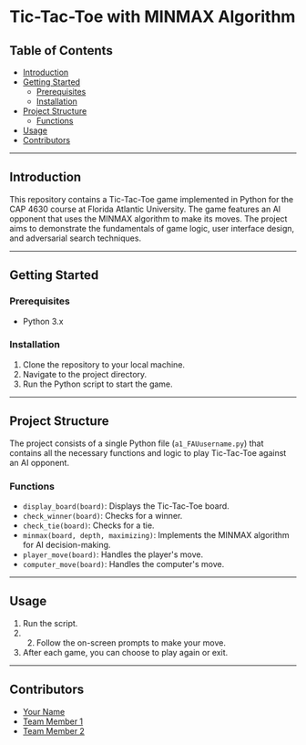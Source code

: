 # Tic-Tac-Toe with MINMAX Algorithm

## Table of Contents

- [Introduction](#introduction)
- [Getting Started](#getting-started)
  - [Prerequisites](#prerequisites)
  - [Installation](#installation)
- [Project Structure](#project-structure)
  - [Functions](#functions)
- [Usage](#usage)
- [Contributors](#contributors)

---

## Introduction

This repository contains a Tic-Tac-Toe game implemented in Python for the CAP 4630 course at Florida Atlantic University. The game features an AI opponent that uses the MINMAX algorithm to make its moves. The project aims to demonstrate the fundamentals of game logic, user interface design, and adversarial search techniques.

---

## Getting Started

### Prerequisites

- Python 3.x

### Installation

1. Clone the repository to your local machine.
2. Navigate to the project directory.
3. Run the Python script to start the game.


---

## Project Structure

The project consists of a single Python file (`a1_FAUusername.py`) that contains all the necessary functions and logic to play Tic-Tac-Toe against an AI opponent.

### Functions

- `display_board(board)`: Displays the Tic-Tac-Toe board.
- `check_winner(board)`: Checks for a winner.
- `check_tie(board)`: Checks for a tie.
- `minmax(board, depth, maximizing)`: Implements the MINMAX algorithm for AI decision-making.
- `player_move(board)`: Handles the player's move.
- `computer_move(board)`: Handles the computer's move.

---

## Usage

1. Run the script.
2. 2. Follow the on-screen prompts to make your move.
3. After each game, you can choose to play again or exit.

---

## Contributors

- [Your Name](https://github.com/yourusername)
- [Team Member 1](https://github.com/team_member_1)
- [Team Member 2](https://github.com/team_member_2)

